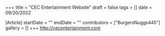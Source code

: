 +++
title = "CEC Entertainment Website"
draft = false
tags = []
date = 09/20/2022

[Article]
startDate = ""
endDate = ""
contributors = ["BurgersNuggs445"]
gallery = []
+++
http://cecentertainment.com